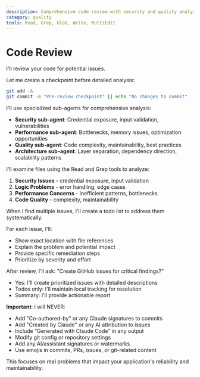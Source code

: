 ```yaml
---
description: Comprehensive code review with security and quality analysis
category: quality
tools: Read, Grep, Glob, Write, MultiEdit
---
```


# Code Review

I'll review your code for potential issues.

Let me create a checkpoint before detailed analysis:
```bash
git add -A  
git commit -m "Pre-review checkpoint" || echo "No changes to commit"
```

I'll use specialized sub-agents for comprehensive analysis:
- **Security sub-agent**: Credential exposure, input validation, vulnerabilities
- **Performance sub-agent**: Bottlenecks, memory issues, optimization opportunities  
- **Quality sub-agent**: Code complexity, maintainability, best practices
- **Architecture sub-agent**: Layer separation, dependency direction, scalability patterns

I'll examine files using the Read and Grep tools to analyze:
1. **Security Issues** - credential exposure, input validation
2. **Logic Problems** - error handling, edge cases  
3. **Performance Concerns** - inefficient patterns, bottlenecks
4. **Code Quality** - complexity, maintainability

When I find multiple issues, I'll create a todo list to address them systematically.

For each issue, I'll:
- Show exact location with file references
- Explain the problem and potential impact
- Provide specific remediation steps
- Prioritize by severity and effort

After review, I'll ask: "Create GitHub issues for critical findings?"
- Yes: I'll create prioritized issues with detailed descriptions
- Todos only: I'll maintain local tracking for resolution
- Summary: I'll provide actionable report

**Important**: I will NEVER:
- Add "Co-authored-by" or any Claude signatures to commits
- Add "Created by Claude" or any AI attribution to issues
- Include "Generated with Claude Code" in any output
- Modify git config or repository settings
- Add any AI/assistant signatures or watermarks
- Use emojis in commits, PRs, issues, or git-related content

This focuses on real problems that impact your application's reliability and maintainability.
